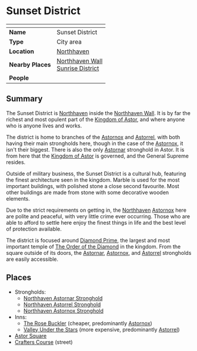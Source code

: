 # Sunset District

| []() | |
| --- | --- |
| **Name** | Sunset District |
| **Type** | City area |
| **Location** | [Northhaven](../README.md) |
| **Nearby Places** | [Northhaven Wall](northhaven-wall.md)<br />[Sunrise District](sunrise-district.md) |
| **People** | |

## Summary

The Sunset District is [Northhaven](../README.md) inside the [Northhaven Wall](northhaven-wall.md). It is by far the richest and most opulent part of the [Kingdom of Astor](../../../README.md), and where anyone who is anyone lives and works.

The district is home to branches of the [Astornox](../../../organisations/astornox/README.md) and [Astorrel](../../../organisations/astorrel/README.md), with both having their main strongholds here, though in the case of the [Astornox](../../../organisations/astornox/README.md), it isn't their biggest. There is also the only [Astornar](../../../organisations/astornar.md) stronghold in Astor. It is from here that the [Kingdom of Astor](../../../README.md) is governed, and the General Supreme resides.

Outside of military business, the Sunset District is a cultural hub, featuring the finest architecture seen in the kingdom. Marble is used for the most important buildings, with polished stone a close second favourite. Most other buildings are made from stone with some decorative wooden elements.

Due to the strict requirements on getting in, the [Northhaven](../README.md) [Astornox](../../../organisations/astornox/README.md) here are polite and peaceful, with very little crime ever occurring. Those who are able to afford to settle here enjoy the finest things in life and the best level of protection available.

The district is focused around [Diamond Prime](diamond-prime.md), the largest and most important temple of [The Order of the Diamond](../../../../../gods/the-order-of-the-diamond.md) in the kingdom. From the square outside of its doors, the [Astornar](../../../organisations/astornar.md), [Astornox](../../../organisations/astornox/README.md), and [Astorrel](../../../organisations/astorrel/README.md) strongholds are easily accessible.

## Places

- Strongholds:
  - [Northhaven Astornar Stronghold](northhaven-astornar-stronghold.md)
  - [Northhaven Astorrel Stronghold](northhaven-astorrel-stronghold.md)
  - [Northhaven Astornox Stronghold](northhaven-astornox-stronghold.md)
- Inns:
  - [The Rose Buckler](the-rose-buckler.md) (cheaper, predominantly [Astornox](../../../organisations/astornox/README.md))
  - [Valley Under the Stars](valley-under-the-stars.md) (more expensive, predominantly [Astorrel](../../../organisations/astorrel/README.md))
- [Astor Square](astor-square.md)
- [Crafters Course](crafters-course.md) (street)
